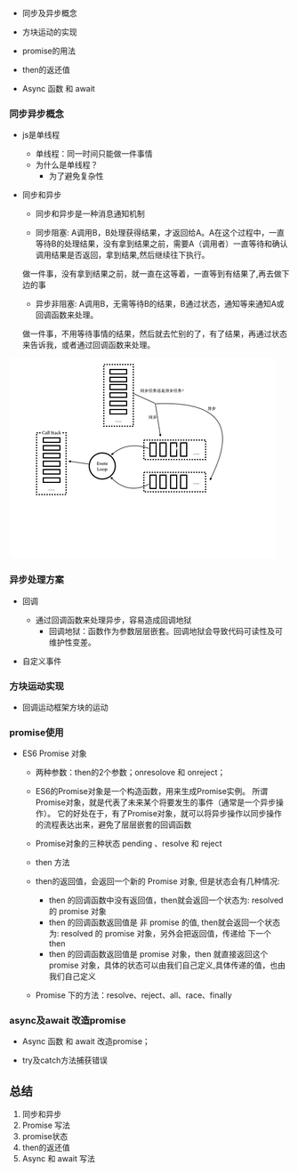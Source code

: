 - 同步及异步概念

- 方块运动的实现
- promise的用法
- then的返还值
-  Async 函数 和 await 

### 同步异步概念

- js是单线程

  - 单线程：同一时间只能做一件事情
  - 为什么是单线程？
    - 为了避免复杂性

- 同步和异步

  -  同步和异步是一种消息通知机制

    -  同步阻塞: A调用B，B处理获得结果，才返回给A。A在这个过程中，一直等待B的处理结果，没有拿到结果之前，需要A（调用者）一直等待和确认调用结果是否返回，拿到结果,然后继续往下执行。

    ​        做一件事，没有拿到结果之前，就一直在这等着，一直等到有结果了,再去做下边的事

    - 异步非阻塞: A调用B，无需等待B的结果，B通过状态，通知等来通知A或回调函数来处理。

    ​        做一件事，不用等待事情的结果，然后就去忙别的了，有了结果，再通过状态来告诉我，或者通过回调函数来处理。



![同步异步](./assets/同步异步.gif)



### 异步处理方案

- 回调 
  - 通过回调函数来处理异步，容易造成回调地狱
    - 回调地狱：函数作为参数层层嵌套。回调地狱会导致代码可读性及可维护性变差。

- 自定义事件

  

### 方块运动实现

- 回调运动框架方块的运动 

### promise使用

- ES6  Promise 对象 
  
  - 两种参数：then的2个参数；onresolove 和 onreject；
  - ES6的Promise对象是一个构造函数，用来生成Promise实例。
    所谓Promise对象，就是代表了未来某个将要发生的事件（通常是一个异步操作）。
    它的好处在于，有了Promise对象，就可以将异步操作以同步操作的流程表达出来，避免了层层嵌套的回调函数
  -  Promise对象的三种状态 pending 、resolve 和 reject  
  - then 方法
  - then的返回值，会返回一个新的 Promise 对象, 但是状态会有几种情况:
    - then 的回调函数中没有返回值，then就会返回一个状态为: resolved 的 promise 对象
    - then 的回调函数返回值是 非 promise 的值, then就会返回一个状态为: resolved 的 promise 对象，另外会把返回值，传递给 下一个 then
    - then 的回调函数返回值是 promise 对象，then 就直接返回这个  promise 对象，具体的状态可以由我们自己定义,具体传递的值，也由我们自己定义
  
  - Promise 下的方法：resolve、reject、all、race、finally

### async及await 改造promise

- Async 函数 和 await 改造promise；

- try及catch方法捕获错误

## 总结

1. 同步和异步
2. Promise 写法
3. promise状态
4. then的返还值
5. Async 和 await 写法


